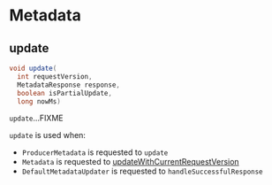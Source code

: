 # Metadata

## <span id="update"> update

```java
void update(
  int requestVersion,
  MetadataResponse response,
  boolean isPartialUpdate,
  long nowMs)
```

`update`...FIXME

`update` is used when:

* `ProducerMetadata` is requested to `update`
* `Metadata` is requested to [updateWithCurrentRequestVersion](#updateWithCurrentRequestVersion)
* `DefaultMetadataUpdater` is requested to `handleSuccessfulResponse`
